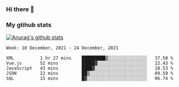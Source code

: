 ### Hi there 👋

### My gtihub stats

[![Anurag's github stats](https://github-readme-stats.vercel.app/api?username=gaozhidong)](https://github.com/gaozhidong/github-readme-stats)

<!--START_SECTION:waka-->
```text
Week: 18 December, 2021 - 24 December, 2021

XML          1 hr 27 mins    █████████▒░░░░░░░░░░░░░░░   37.50 % 
Vue.js       52 mins         █████▓░░░░░░░░░░░░░░░░░░░   22.43 % 
JavaScript   43 mins         ████▓░░░░░░░░░░░░░░░░░░░░   18.53 % 
JSON         22 mins         ██▒░░░░░░░░░░░░░░░░░░░░░░   09.59 % 
SQL          15 mins         █▓░░░░░░░░░░░░░░░░░░░░░░░   06.74 % 
```
<!--END_SECTION:waka-->